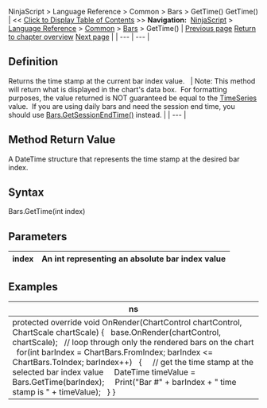 ﻿
NinjaScript > Language Reference > Common > Bars > GetTime()
GetTime()
| << [Click to Display Table of Contents](gettime.md) >> **Navigation:**     [NinjaScript](ninjascript.md) > [Language Reference](language_reference_wip.md) > [Common](common.md) > [Bars](bars.md) > GetTime() | [Previous page](getsessionendtime.md) [Return to chapter overview](bars.md) [Next page](getvolume.md) |
| --- | --- |
## Definition
Returns the time stamp at the current bar index value.
 
| Note: This method will return what is displayed in the chart's data box.  For formatting purposes, the value returned is NOT guaranteed be equal to the [TimeSeries](timeseries.md) value.  If you are using daily bars and need the session end time, you should use [Bars.GetSessionEndTime()](getsessionendtime.md) instead. |
| --- |

## Method Return Value
A DateTime structure that represents the time stamp at the desired bar index.
## 
## Syntax
Bars.GetTime(int index)
 
## Parameters
| index | An int representing an absolute bar index value |
| --- | --- |

## Examples
| ns |
| --- |
| protected override void OnRender(ChartControl chartControl, ChartScale chartScale) {    base.OnRender(chartControl, chartScale);    // loop through only the rendered bars on the chart    for(int barIndex = ChartBars.FromIndex; barIndex <= ChartBars.ToIndex; barIndex++)    {      // get the time stamp at the selected bar index value      DateTime timeValue = Bars.GetTime(barIndex);      Print("Bar #" + barIndex + " time stamp is " + timeValue);    } } |

